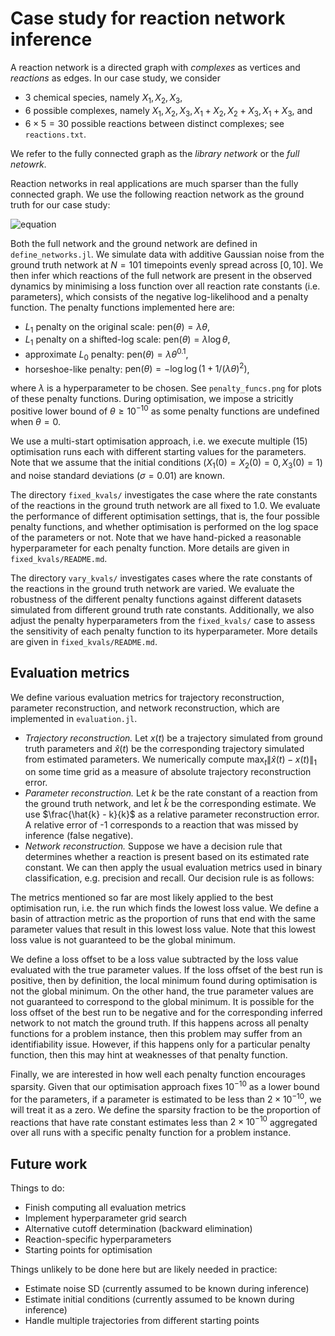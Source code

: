 # Case study for reaction network inference

A reaction network is a directed graph with *complexes* as vertices and *reactions* as edges. In our case study, we consider

- 3 chemical species, namely $X_1, X_2, X_3$,
- 6 possible complexes, namely $X_1, X_2, X_3, X_1+X_2, X_2+X_3, X_1+X_3$, and
- $6\times 5 = 30$ possible reactions between distinct complexes; see `reactions.txt`.

We refer to the fully connected graph as the *library network* or the *full netowrk*.

 Reaction networks in real applications are much sparser than the fully connected graph. We use the following reaction network as the ground truth for our case study:

 ![equation](https://latex.codecogs.com/png.image?\dpi{110}\bg{white}X_1\xrightarrow[]{k_{1}}X_2\quad\text{&space;and&space;}\quad&space;X_1&plus;X_2\overset{k_{18}}{\underset{k_{13}}\rightleftharpoons}X_3.)

Both the full network and the ground network are defined in `define_networks.jl`. We simulate data with additive Gaussian noise from the ground truth network at $N=101$ timepoints evenly spread across $[0,10]$. We then infer which reactions of the full network are present in the observed dynamics by minimising a loss function over all reaction rate constants (i.e. parameters), which consists of the negative log-likelihood and a penalty function. The penalty functions implemented here are:

- $L_1$ penalty on the original scale: $\mathrm{pen}(\theta) = \lambda \theta$,
- $L_1$ penalty on a shifted-log scale: $\mathrm{pen}(\theta) = \lambda \log\theta$,
- approximate $L_0$ penalty: $\mathrm{pen}(\theta) = \lambda \theta^{0.1}$,
- horseshoe-like penalty: $\mathrm{pen}(\theta) = -\log \log ( 1 + 1/(\lambda\theta)^2 )$,

where $\lambda$ is a hyperparameter to be chosen. See `penalty_funcs.png` for plots of these penalty functions. During optimisation, we impose a stricitly positive lower bound of $\theta \ge 10^{-10}$ as some penalty functions are undefined when $\theta=0$.

We use a multi-start optimisation approach, i.e. we execute multiple ($15$) optimisation runs each with different starting values for the parameters. Note that we assume that the initial conditions ($X_1(0)=X_2(0)=0, X_3(0)=1$) and noise standard deviations ($\sigma=0.01$) are known.

The directory `fixed_kvals/` investigates the case where the rate constants of the reactions in the ground truth network are all fixed to $1.0$. We evaluate the performance of different optimisation settings, that is, the four possible penalty functions, and whether optimisation is performed on the log space of the parameters or not. Note that we have hand-picked a reasonable hyperparameter for each penalty function. More details are given in `fixed_kvals/README.md`. 

The directory `vary_kvals/` investigates cases where the rate constants of the reactions in the ground truth network are varied. We evaluate the robustness of the different penalty functions against different datasets simulated from different ground truth rate constants. Additionally, we also adjust the penalty hyperparameters from the `fixed_kvals/` case to assess the sensitivity of each penalty function to its hyperparameter. More details are given in `fixed_kvals/README.md`. 

## Evaluation metrics

We define various evaluation metrics for trajectory reconstruction, parameter reconstruction, and network reconstruction, which are implemented in `evaluation.jl`.

- *Trajectory reconstruction.* Let $x(t)$ be a trajectory simulated from ground truth parameters and $\hat{x}(t)$ be the corresponding trajectory simulated from estimated parameters. We numerically compute $\max_t \lVert\hat{x}(t)-x(t)\rVert_1$ on some time grid as a measure of absolute trajectory reconstruction error.
- *Parameter reconstruction.* Let $k$ be the rate constant of a reaction from the ground truth network, and let $\hat{k}$ be the corresponding estimate. We use $\frac{\hat{k} - k}{k}$ as a relative parameter reconstruction error. A relative error of -1 corresponds to a reaction that was missed by inference (false negative).
- *Network reconstruction.* Suppose we have a decision rule that determines whether a reaction is present based on its estimated rate constant. We can then apply the usual evaluation metrics used in binary classification, e.g. precision and recall. Our decision rule is as follows: 

The metrics mentioned so far are most likely applied to the best optimisation run, i.e. the run which finds the lowest loss value. We define a basin of attraction metric as the proportion of runs that end with the same parameter values that result in this lowest loss value. Note that this lowest loss value is not guaranteed to be the global minimum. 

We define a loss offset to be a loss value subtracted by the loss value evaluated with the true parameter values. If the loss offset of the best run is positive, then by definition, the local minimum found during optimisation is not the global minimum. On the other hand, the true parameter values are not guaranteed to correspond to the global minimum. It is possible for the loss offset of the best run to be negative and for the corresponding inferred network to not match the ground truth. If this happens across all penalty functions for a problem instance, then this problem may suffer from an identifiability issue. However, if this happens only for a particular penalty function, then this may hint at weaknesses of that penalty function.

Finally, we are interested in how well each penalty function encourages sparsity. Given that our optimisation approach fixes $10^{-10}$ as a lower bound for the parameters, if a parameter is estimated to be less than $2\times 10^{-10}$, we will treat it as a zero. We define the sparsity fraction to be the proportion of reactions that have rate constant estimates less than $2\times 10^{-10}$ aggregated over all runs with a specific penalty function for a problem instance.

## Future work

Things to do:
- Finish computing all evaluation metrics
- Implement hyperparameter grid search
- Alternative cutoff determination (backward elimination)
- Reaction-specific hyperparameters
- Starting points for optimisation

Things unlikely to be done here but are likely needed in practice:
- Estimate noise SD (currently assumed to be known during inference)
- Estimate initial conditions (currently assumed to be known during inference)
- Handle multiple trajectories from different starting points
